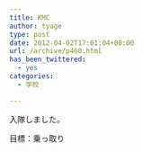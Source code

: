 ```yaml
---
title: KMC
author: tyage
type: post
date: 2012-04-02T17:01:04+00:00
url: /archive/p460.html
has_been_twittered:
  - yes
categories:
  - 学校

---
```

<p>入隊しました。</p>
<p>目標：乗っ取り</p>
